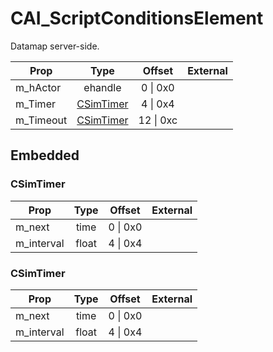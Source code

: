 # CAI_ScriptConditionsElement

Datamap server-side.

|Prop|Type|Offset|External|
|---|:-:|:-:|--:|
|m_hActor|ehandle|0 \| 0x0||
|m_Timer|[CSimTimer](#csimtimer)|4 \| 0x4||
|m_Timeout|[CSimTimer](#csimtimer)|12 \| 0xc||

## Embedded

### CSimTimer

|Prop|Type|Offset|External|
|---|:-:|:-:|--:|
|m_next|time|0 \| 0x0|
|m_interval|float|4 \| 0x4|

### CSimTimer

|Prop|Type|Offset|External|
|---|:-:|:-:|--:|
|m_next|time|0 \| 0x0|
|m_interval|float|4 \| 0x4|
